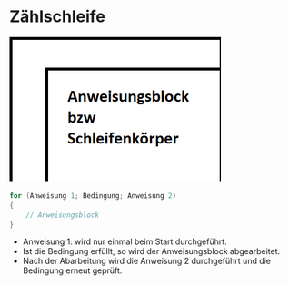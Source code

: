 # Zählschleife

![Struktogramm](img/2020-02-12_Struktogramm.png)

```c
for (Anweisung 1; Bedingung; Anweisung 2)
{
    // Anweisungsblock
}
```

- Anweisung 1: wird nur einmal beim Start durchgeführt.
- Ist die Bedingung erfüllt, so wird der Anweisungsblock abgearbeitet.
- Nach der Abarbeitung wird die Anweisung 2 durchgeführt und die Bedingung erneut geprüft.
